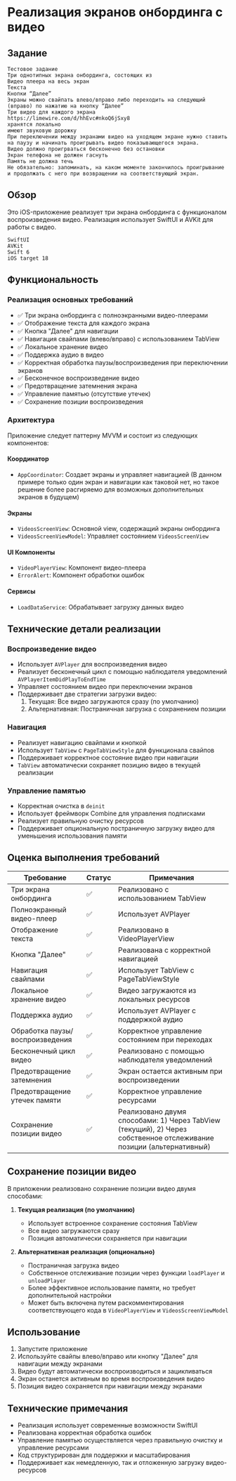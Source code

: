 # Реализация экранов онбординга с видео

## Задание

```
Тестовое задание
Три однотипных экрана онбординга, состоящих из
Видео плеера на весь экран
Текста
Кнопки “Далее”
Экраны можно свайпать влево/вправо либо переходить на следующий (вправо) по нажатию на кнопку “Далее”
Три видео для каждого экрана
https://limewire.com/d/hhEvc#nkoQ6jSxy8
хранятся локально
имеют звуковую дорожку
При переключении между экранами видео на уходящем экране нужно ставить на паузу и начинать проигрывать видео показывающегося экрана.
Видео должно проигрваться бесконечно без остановки
Экран телефона не должен гаснуть
Память не должна течь
Не обязательно: запоминать, на каком моменте закончилось проигрывание и продолжать с него при возвращении на соответствующий экран.
```

## Обзор
Это iOS-приложение реализует три экрана онбординга с функционалом воспроизведения видео. Реализация использует SwiftUI и AVKit для работы с видео.
```
SwiftUI
AVKit
Swift 6
iOS target 18
```

## Функциональность

### Реализация основных требований
- ✅ Три экрана онбординга с полноэкранными видео-плеерами
- ✅ Отображение текста для каждого экрана
- ✅ Кнопка "Далее" для навигации
- ✅ Навигация свайпами (влево/вправо) с использованием TabView
- ✅ Локальное хранение видео
- ✅ Поддержка аудио в видео
- ✅ Корректная обработка паузы/воспроизведения при переключении экранов
- ✅ Бесконечное воспроизведение видео
- ✅ Предотвращение затемнения экрана
- ✅ Управление памятью (отсутствие утечек)
- ✅ Сохранение позиции воспроизведения

### Архитектура
Приложение следует паттерну MVVM и состоит из следующих компонентов:

#### Координатор
- `AppCoordinator`: Создает экраны и управляет навигацией (В данном примере только один экран и навигации как таковой нет, но такое решение более расгиряемо для возможных дополнительных экранов в будущем)

#### Экраны
- `VideosScreenView`: Основной view, содержащий экраны онбординга
- `VideosScreenViewModel`: Управляет состоянием `VideosScreenView`

#### UI Компоненты
- `VideoPlayerView`: Компонент видео-плеера
- `ErrorAlert`: Компонент обработки ошибок

#### Сервисы
- `LoadDataService`: Обрабатывает загрузку данных видео

## Технические детали реализации

### Воспроизведение видео
- Использует `AVPlayer` для воспроизведения видео
- Реализует бесконечный цикл с помощью наблюдателя уведомлений `AVPlayerItemDidPlayToEndTime`
- Управляет состоянием видео при переключении экранов
- Поддерживает две стратегии загрузки видео:
  1. Текущая: Все видео загружаются сразу (по умолчанию)
  2. Альтернативная: Постраничная загрузка с сохранением позиции

### Навигация
- Реализует навигацию свайпами и кнопкой
- Использует `TabView` с `PageTabViewStyle` для функционала свайпов
- Поддерживает корректное состояние видео при навигации
- `TabView` автоматически сохраняет позицию видео в текущей реализации

### Управление памятью
- Корректная очистка в `deinit`
- Использует фреймворк Combine для управления подписками
- Реализует правильную очистку ресурсов
- Поддерживает опциональную постраничную загрузку видео для уменьшения использования памяти

## Оценка выполнения требований

| Требование | Статус | Примечания |
|------------|--------|------------|
| Три экрана онбординга | ✅ | Реализовано с использованием TabView |
| Полноэкранный видео-плеер | ✅ | Использует AVPlayer |
| Отображение текста | ✅ | Реализовано в VideoPlayerView |
| Кнопка "Далее" | ✅ | Реализована с корректной навигацией |
| Навигация свайпами | ✅ | Использует TabView с PageTabViewStyle |
| Локальное хранение видео | ✅ | Видео загружаются из локальных ресурсов |
| Поддержка аудио | ✅ | Использует AVPlayer с поддержкой аудио |
| Обработка паузы/воспроизведения | ✅ | Корректное управление состоянием при переходах |
| Бесконечный цикл видео | ✅ | Реализовано с помощью наблюдателя уведомлений |
| Предотвращение затемнения | ✅ | Экран остается активным при воспроизведении |
| Предотвращение утечек памяти | ✅ | Корректное управление ресурсами |
| Сохранение позиции видео | ✅ | Реализовано двумя способами: 1) Через TabView (текущий), 2) Через собственное отслеживание позиции (альтернативный) |

## Сохранение позиции видео
В приложении реализовано сохранение позиции видео двумя способами:

1. **Текущая реализация (по умолчанию)**
   - Использует встроенное сохранение состояния TabView
   - Все видео загружаются сразу
   - Позиция автоматически сохраняется при навигации

2. **Альтернативная реализация (опционально)**
   - Постраничная загрузка видео
   - Собственное отслеживание позиции через функции `loadPlayer` и `unloadPlayer`
   - Более эффективное использование памяти, но требует дополнительной настройки
   - Может быть включена путем раскомментирования соответствующего кода в `VideoPlayerView` и `VideosScreenViewModel`

## Использование
1. Запустите приложение
2. Используйте свайпы влево/вправо или кнопку "Далее" для навигации между экранами
3. Видео будут автоматически воспроизводиться и зацикливаться
4. Экран останется активным во время воспроизведения видео
5. Позиция видео сохраняется при навигации между экранами

## Технические примечания
- Реализация использует современные возможности SwiftUI
- Реализована корректная обработка ошибок
- Управление памятью осуществляется через правильную очистку и управление ресурсами
- Код структурирован для поддержки и масштабирования
- Поддерживает как немедленную, так и отложенную загрузку видео-ресурсов

